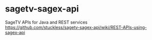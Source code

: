 sagetv-sagex-api
================

SageTV APIs for Java and REST services
https://github.com/stuckless/sagetv-sagex-api/wiki/REST-APIs-using-sagex-api
